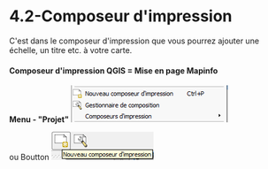 # 4.2-Composeur d'impression
C'est dans le composeur d'impression que vous pourrez ajouter une échelle, un titre etc. à votre carte.

#### Composeur d'impression QGIS = Mise en page Mapinfo
**Menu - "Projet"**
![](./Composeur_d'impression/pasted_image.png)

ou Boutton  ![](./Composeur_d'impression/pasted_image002.png)

